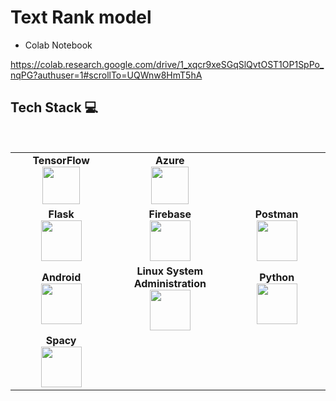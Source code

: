 #  Text Rank model 


* Colab Notebook

https://colab.research.google.com/drive/1_xqcr9xeSGqSlQvtOST1OP1SpPo_nqPG?authuser=1#scrollTo=UQWnw8HmT5hA


## Tech Stack :computer:

<br>
<table>
<tbody>
 <tr>
<td align="center" width="20%">
<span><b><center>TensorFlow</center></b></span> 
<img height=60px src="https://cdn-images-1.medium.com/max/1200/1*iDQvKoz7gGHc6YXqvqWWZQ.png"> 
</td>



<td align="center" width="20%">
<span><b><center>Azure</center></b></span> 
<img height=60px src="https://www.onmsft.com/wp-content/uploads/2021/05/Azure-Icon.png"> 
</td>
</tr>

<tr>
<td align="center" width="20%">
<span><b><center>Flask</center></b></span> 
<img height=65px src="https://www.pngitem.com/pimgs/m/159-1595977_flask-python-logo-hd-png-download.png"> 
</td>

<td align="center" width="20%">
<span><b><center>Firebase</center></b></span> 
<img height=65px src="https://cdn4.iconfinder.com/data/icons/google-i-o-2016/512/google_firebase-2-512.png"> 
</td>

<td align="center" width="20%">
<span><b><center>Postman</center></b></span> 
<img height=65px src="https://user-images.githubusercontent.com/2676579/34940598-17cc20f0-f9be-11e7-8c6d-f0190d502d64.png"> 
</td>
</tr>

<tr>
<td align="center" width="20%">
<span><b><center>Android</center></b></span> 
<img height=65px src="https://cdn4.iconfinder.com/data/icons/logos-3/228/android-512.png"> 
</td>

<td align="center" width="20%">
<span><b><center>Linux System Administration</center></b></span> 
<img height=65px src="https://upload.wikimedia.org/wikipedia/commons/a/af/Tux.png"> 
</td>



<td align="center" width="20%">
<span><b><center>Python</center></b></span> 
<img height=65px src="https://www.python.org/static/community_logos/python-logo.png"> 
</td>
</tr>

<tr>
<td align="center" width="20%">
<span><b><center>Spacy</center></b></span> 
<img height=65px src="https://upload.wikimedia.org/wikipedia/commons/thumb/8/88/SpaCy_logo.svg/1200px-SpaCy_logo.svg.png"> 
</td>




</tr>

</tbody>
</table>
